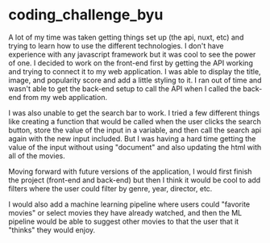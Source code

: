 # coding_challenge_byu

A lot of my time was taken getting things set up (the api, nuxt, etc) and trying to learn how to use the different technologies. I don't have experience with any javascript framework but it was cool to see the power of one. I decided to work on the front-end first by getting the API working and trying to connect it to my web application. I was able to display the title, image, and popularity score and add a little styling to it. I ran out of time and wasn't able to get the back-end setup to call the API when I called the back-end from my web application. 

I was also unable to get the search bar to work. I tried a few different things like creating a function that would be called when the user clicks the search button, store the value of the input in a variable, and then call the search api again with the new input included. But I was having a hard time getting the value of the input without using "document" and also updating the html with all of the movies.

Moving forward with future versions of the application, I would first finish the project (front-end and back-end) but then I think it would be cool to add filters where the user could filter by genre, year, director, etc.

I would also add a machine learning pipeline where users could "favorite movies" or select movies they have already watched, and then the ML pipeline would be able to suggest other movies to that the user that it "thinks" they would enjoy.
